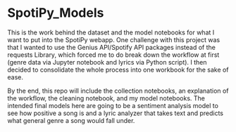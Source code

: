 # SpotiPy_Models
This is the work behind the dataset and the model notebooks for what I want to put into the SpotiPy webapp. One challenge with this project was that I wanted to use the Genius API/Spotify API packages instead of the requests Library, which forced me to do break down the workflow at first (genre data via Jupyter notebook and lyrics via Python script). I then decided to consolidate the whole process into one workbook for the sake of ease. 

By the end, this repo will include the collection notebooks, an explanation of the workflow, the cleaning notebook, and my model notebooks. The intended final models here are going to be a sentiment analysis model to see how positive a song is and a lyric analyzer that takes text and predicts what general genre a song would fall under. 
